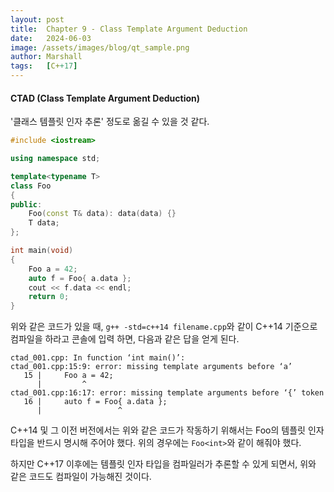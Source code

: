 ```yaml
---
layout: post
title:  Chapter 9 - Class Template Argument Deduction
date:   2024-06-03
image: /assets/images/blog/qt_sample.png
author: Marshall
tags:   [C++17]
---
```


#### CTAD (Class Template Argument Deduction)

'클래스 템플릿 인자 추론' 정도로 옮길 수 있을 것 같다.

```c++
#include <iostream>

using namespace std;

template<typename T>
class Foo
{
public:
    Foo(const T& data): data(data) {}
    T data;
};

int main(void)
{
    Foo a = 42;
    auto f = Foo{ a.data };
    cout << f.data << endl;
    return 0;
}
```

위와 같은 코드가 있을 때, `g++ -std=c++14 filename.cpp`와 같이 C++14 기준으로 컴파일을 하라고 콘솔에 입력 하면, 다음과 같은 답을 얻게 된다.

```
ctad_001.cpp: In function ‘int main()’:
ctad_001.cpp:15:9: error: missing template arguments before ‘a’
   15 |     Foo a = 42;
      |         ^
ctad_001.cpp:16:17: error: missing template arguments before ‘{’ token
   16 |     auto f = Foo{ a.data };
      |                 ^
```

C++14 및 그 이전 버전에서는 위와 같은 코드가 작동하기 위해서는 Foo의 템플릿 인자 타입을 반드시 명시해 주어야 했다. 위의 경우에는 `Foo<int>`와 같이 해줘야 했다.

하지만 C++17 이후에는 템플릿 인자 타입을 컴파일러가 추론할 수 있게 되면서, 위와 같은 코드도 컴파일이 가능해진 것이다.

